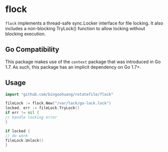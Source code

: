 # flock

`flock` implements a thread-safe sync.Locker interface for file locking. It also
includes a non-blocking TryLock() function to allow locking without blocking execution.

## Go Compatibility

This package makes use of the `context` package that was introduced in Go 1.7. As such, this
package has an implicit dependency on Go 1.7+.

## Usage

```Go
import "github.com/bingoohuang/rotatefile/flock"

fileLock := flock.New("/var/lock/go-lock.lock")
locked, err := fileLock.TryLock()
if err != nil {
// handle locking error
}

if locked {
// do work
fileLock.Unlock()
}
```

